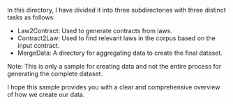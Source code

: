 In this directory, I have divided it into three subdirectories with three distinct tasks as follows:
- Law2Contract: Used to generate contracts from laws.
- Contract2Law: Used to find relevant laws in the corpus based on the input contract.
- MergeData: A directory for aggregating data to create the final dataset.

Note: This is only a sample for creating data and not the entire process for generating the complete dataset.

I hope this sample provides you with a clear and comprehensive overview of how we create our data.